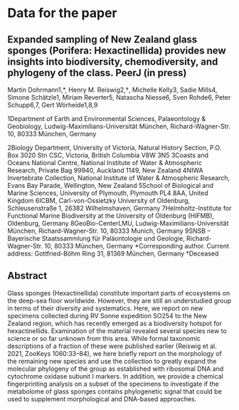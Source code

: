 # Data for the paper

## Expanded sampling of New Zealand glass sponges (Porifera: Hexactinellida) provides new insights into biodiversity, chemodiversity, and phylogeny of the class. PeerJ (in press)

Martin Dohrmann1,*, Henry M. Reiswig2,†, Michelle Kelly3, Sadie Mills4, Simone Schätzle1, Miriam Reverter5, Natascha Niesse6, Sven Rohde6, Peter Schupp6,7, Gert Wörheide1,8,9

1Department of Earth and Environmental Sciences, Palaeontology & Geobiology, Ludwig-Maximilians-Universität München, Richard-Wagner-Str. 10, 80333 München, Germany

2Biology Department, University of Victoria, Natural History Section, P.O. Box 3020 Stn CSC, Victoria, British Columbia V8W 3N5
3Coasts and Oceans National Centre, National Institute of Water & Atmospheric Research, Private Bag 99940, Auckland 1149, New Zealand
4NIWA Invertebrate Collection, National Institute of Water & Atmospheric Research, Evans Bay Parade, Wellington, New Zealand
5School of Biological and Marine Sciences, University of Plymouth, Plymouth PL4 8AA, United Kingdom
6ICBM, Carl-von-Ossietzky University of Oldenburg, Schleusenstraße 1, 26382 Wilhelmshaven, Germany
7Helmholtz-Institute for Functional Marine Biodiversity at the University of Oldenburg (HIFMB), Oldenburg, Germany
8GeoBio-CenterLMU, Ludwig-Maximilians-Universität München, Richard-Wagner-Str. 10, 80333 Munich, Germany
9SNSB – Bayerische Staatssammlung für Paläontologie und Geologie, Richard-Wagner-Str. 10, 80333 München, Germany
*Corresponding author. Current address: Gottfried-Böhm Ring 31, 81369 München, Germany
†Deceased

## Abstract

Glass sponges (Hexactinellida) constitute important parts of ecosystems on the deep-sea floor worldwide. However, they are still an understudied group in terms of their diversity and systematics. Here, we report on new specimens collected during RV Sonne expedition SO254 to the New Zealand region, which has recently emerged as a biodiversity hotspot for hexactinellids. Examination of the material revealed several species new to science or so far unknown from this area. While formal taxonomic descriptions of a fraction of these were published earlier (Reiswig et al. 2021, ZooKeys 1060:33–84), we here briefly report on the morphology of the remaining new species and use the collection to greatly expand the molecular phylogeny of the group as established with ribosomal DNA and cytochrome oxidase subunit I markers. In addition, we provide a chemical fingerprinting analysis on a subset of the specimens to investigate if the metabolome of glass sponges contains phylogenetic signal that could be used to supplement morphological and DNA-based approaches.

